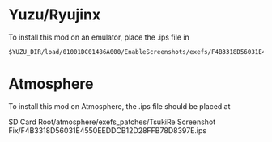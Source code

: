 # Yuzu/Ryujinx

To install this mod on an emulator, place the .ips file in

    $YUZU_DIR/load/01001DC01486A000/EnableScreenshots/exefs/F4B3318D56031E4550EEDDCB12D28FFB78D8397E.ips

# Atmosphere

To install this mod on Atmosphere, the .ips file should be placed at

   SD Card Root/atmosphere/exefs_patches/TsukiRe Screenshot Fix/F4B3318D56031E4550EEDDCB12D28FFB78D8397E.ips
